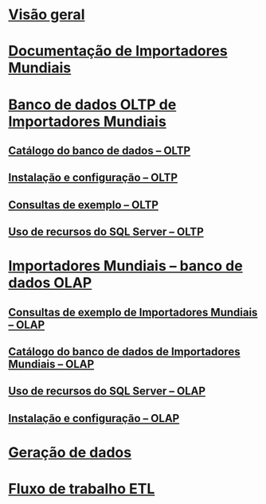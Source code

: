 # [Visão geral](overview.md)
# [Documentação de Importadores Mundiais](wide-world-importers-documentation.md)

# [Banco de dados OLTP de Importadores Mundiais](wide-world-importers-oltp-database.md)
## [Catálogo do banco de dados – OLTP](database-catalog-oltp.md)
## [Instalação e configuração – OLTP](installation-and-configuration-wwi-oltp.md)
## [Consultas de exemplo – OLTP](sample-queries-oltp.md)
## [Uso de recursos do SQL Server – OLTP](use-of-sql-server-features-and-capabilities-wwi-oltp.md)

# [Importadores Mundiais – banco de dados OLAP](wide-world-importers-olap-database.md)
## [Consultas de exemplo de Importadores Mundiais – OLAP](sample-queries-wwi-olap.md)
## [Catálogo do banco de dados de Importadores Mundiais – OLAP](database-catalog-wwi-olap.md)
## [Uso de recursos do SQL Server – OLAP](use-of-sql-server-features-and-capabilities-olap.md)
## [Instalação e configuração – OLAP](installation-and-configuration-olap.md)

# [Geração de dados](data-generation.md)
# [Fluxo de trabalho ETL](etl-workflow.md)